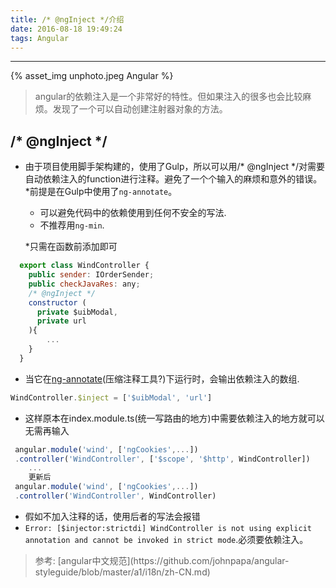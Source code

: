 ```yaml
---
title: /* @ngInject */介绍
date: 2016-08-18 19:49:24
tags: Angular 
---
```


<hr>

{% asset_img unphoto.jpeg Angular %}

<blockquote>
	angular的依赖注入是一个非常好的特性。但如果注入的很多也会比较麻烦。发现了一个可以自动创建注射器对象的方法。

</blockquote>

<!-- more -->

## /\* @ngInject \*/

*  由于项目使用脚手架构建的，使用了Gulp，所以可以用/* @ngInject */对需要自动依赖注入的function进行注释。避免了一个个输入的麻烦和意外的错误。
   *前提是在Gulp中使用了`ng-annotate`。
   *	可以避免代码中的依赖使用到任何不安全的写法.
   *	不推荐用`ng-min`.

   *只需在函数前添加即可

```javascript
  export class WindController {
    public sender: IOrderSender;
    public checkJavaRes: any;
    /* @ngInject */
    constructor (
      private $uibModal,
      private url
    ){
 		...
    }
  }
```

*  当它在[ng-annotate](https://github.com/olov/ng-annotate)(压缩注释工具?)下运行时，会输出依赖注入的数组.

```javascript
WindController.$inject = ['$uibModal', 'url']
```

*  这样原本在index.module.ts(统一写路由的地方)中需要依赖注入的地方就可以无需再输入

```javascript
 angular.module('wind', ['ngCookies',...])
 .controller('WindController', ['$scope', '$http', WindController])
 	...
 	更新后
 angular.module('wind', ['ngCookies',...])
 .controller('WindController', WindController)
```

*	假如不加入注释的话，使用后者的写法会报错
*	`Error: [$injector:strictdi] WindController is not using explicit annotation and cannot be invoked in strict mode`.必须要依赖注入。

<blockquote>
	参考:
	[angular中文规范](https://github.com/johnpapa/angular-styleguide/blob/master/a1/i18n/zh-CN.md)

</blockquote> 

